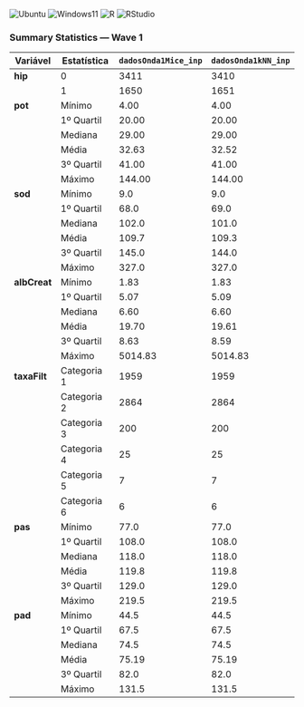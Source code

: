 ![Ubuntu](https://img.shields.io/badge/Ubuntu-Linux-orange)
![Windows11](https://img.shields.io/badge/Windows-11-blue)
![R](https://img.shields.io/badge/R-276DC3?logo=r&logoColor=white&style=flat)
![RStudio](https://img.shields.io/badge/RStudio-75AADB?logo=rstudio&logoColor=white&style=flat)


### Summary Statistics — Wave 1

| Variável   | Estatística     | `dadosOnda1Mice_inp` | `dadosOnda1kNN_inp` |
|------------|------------------|-----------------------|----------------------|
| **hip**    | 0                | 3411                  | 3410                 |
|            | 1                | 1650                  | 1651                 |
| **pot**    | Mínimo           | 4.00                  | 4.00                 |
|            | 1º Quartil       | 20.00                 | 20.00                |
|            | Mediana          | 29.00                 | 29.00                |
|            | Média            | 32.63                 | 32.52                |
|            | 3º Quartil       | 41.00                 | 41.00                |
|            | Máximo           | 144.00                | 144.00               |
| **sod**    | Mínimo           | 9.0                   | 9.0                  |
|            | 1º Quartil       | 68.0                  | 69.0                 |
|            | Mediana          | 102.0                 | 101.0                |
|            | Média            | 109.7                 | 109.3                |
|            | 3º Quartil       | 145.0                 | 144.0                |
|            | Máximo           | 327.0                 | 327.0                |
| **albCreat** | Mínimo         | 1.83                  | 1.83                 |
|              | 1º Quartil     | 5.07                  | 5.09                 |
|              | Mediana        | 6.60                  | 6.60                 |
|              | Média          | 19.70                 | 19.61                |
|              | 3º Quartil     | 8.63                  | 8.59                 |
|              | Máximo         | 5014.83               | 5014.83              |
| **taxaFilt** | Categoria 1    | 1959                  | 1959                 |
|              | Categoria 2    | 2864                  | 2864                 |
|              | Categoria 3    | 200                   | 200                  |
|              | Categoria 4    | 25                    | 25                   |
|              | Categoria 5    | 7                     | 7                    |
|              | Categoria 6    | 6                     | 6                    |
| **pas**    | Mínimo           | 77.0                  | 77.0                 |
|            | 1º Quartil       | 108.0                 | 108.0                |
|            | Mediana          | 118.0                 | 118.0                |
|            | Média            | 119.8                 | 119.8                |
|            | 3º Quartil       | 129.0                 | 129.0                |
|            | Máximo           | 219.5                 | 219.5                |
| **pad**    | Mínimo           | 44.5                  | 44.5                 |
|            | 1º Quartil       | 67.5                  | 67.5                 |
|            | Mediana          | 74.5                  | 74.5                 |
|            | Média            | 75.19                 | 75.19                |
|            | 3º Quartil       | 82.0                  | 82.0                 |
|            | Máximo           | 131.5                 | 131.5                |
